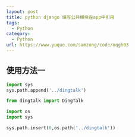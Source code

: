 ```yaml
---
layout: post
title: python django 编写公共模块在app中引用
tags:
  - Python
category:
  - Python
url: https://www.yuque.com/samzong/code/oqgh03
---
```




## 使用方法一

```python
import sys
sys.path.append('../dingtalk')

from dingtalk import DingTalk
```

```python
import os
import sys

sys.path.insert(0,os.path('../dingtalk'))
```
